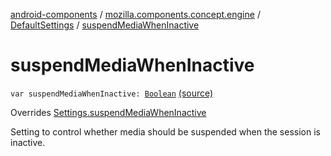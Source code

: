 [android-components](../../index.md) / [mozilla.components.concept.engine](../index.md) / [DefaultSettings](index.md) / [suspendMediaWhenInactive](./suspend-media-when-inactive.md)

# suspendMediaWhenInactive

`var suspendMediaWhenInactive: `[`Boolean`](https://kotlinlang.org/api/latest/jvm/stdlib/kotlin/-boolean/index.html) [(source)](https://github.com/mozilla-mobile/android-components/blob/master/components/concept/engine/src/main/java/mozilla/components/concept/engine/Settings.kt#L208)

Overrides [Settings.suspendMediaWhenInactive](../-settings/suspend-media-when-inactive.md)

Setting to control whether media should be suspended when the session is inactive.


